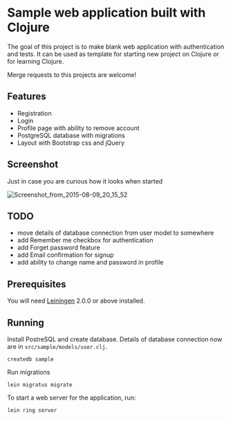 # Sample web application built with Clojure

The goal of this project is to make blank web application with authentication and tests.
It can be used as template for starting new project on Clojure or for learning Clojure.

Merge requests to this projects are welcome!

## Features

* Registration
* Login
* Profile page with ability to remove account
* PostgreSQL database with migrations
* Layout with Bootstrap css and jQuery

## Screenshot

Just in case you are curious how it looks when started

![Screenshot_from_2015-08-09_20_15_52](https://gitlab.com/dzaporozhets/clojure-web-application/uploads/ba59aa36be4d5c5660355d7e5c93e30f/Screenshot_from_2015-08-09_20_15_52.png)

## TODO

* move details of database connection from user model to somewhere
* add Remember me checkbox for authentication
* add Forget password feature
* add Email confirmation for signup
* add ability to change name and password in profile

## Prerequisites

You will need [Leiningen][] 2.0.0 or above installed.

[leiningen]: https://github.com/technomancy/leiningen

## Running

Install PostreSQL and create database. Details of database connection now 
are in `src/sample/models/user.clj`. 

    createdb sample


Run migrations

    lein migratus migrate


To start a web server for the application, run:

    lein ring server

